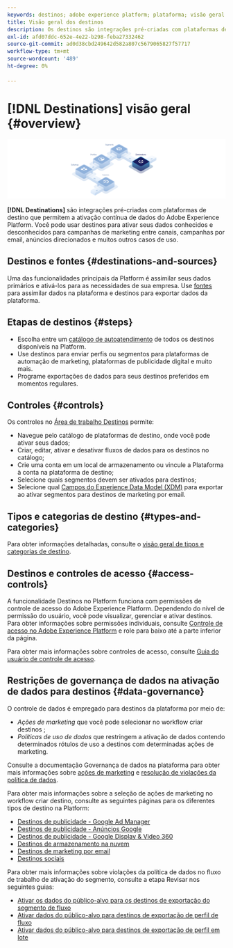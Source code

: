 ```yaml
---
keywords: destinos; adobe experience platform; plataforma; visão geral de destinos; ativar dados; ativar;
title: Visão geral dos destinos
description: Os destinos são integrações pré-criadas com plataformas de destino que permitem a ativação contínua de dados do Adobe Experience Platform. Você pode usar Destinos na Adobe Experience Platform para ativar seus dados conhecidos e desconhecidos para campanhas de marketing entre canais, campanhas por email, anúncios direcionados e muitos outros casos de uso.
exl-id: afd07ddc-652e-4e22-b298-feba27332462
source-git-commit: ad0d38cbd249642d582a807c5679065827f57717
workflow-type: tm+mt
source-wordcount: '489'
ht-degree: 0%

---
```


# [!DNL Destinations] visão geral {#overview}

![Banner de visão geral dos destinos](./assets/overview/destinations-overview-banner.png)

**[!DNL Destinations]** são integrações pré-criadas com plataformas de destino que permitem a ativação contínua de dados do Adobe Experience Platform. Você pode usar destinos para ativar seus dados conhecidos e desconhecidos para campanhas de marketing entre canais, campanhas por email, anúncios direcionados e muitos outros casos de uso.

## Destinos e fontes {#destinations-and-sources}

Uma das funcionalidades principais da Platform é assimilar seus dados primários e ativá-los para as necessidades de sua empresa. Use [fontes](../sources/home.md) para assimilar dados na plataforma e destinos para exportar dados da plataforma.

## Etapas de destinos {#steps}

* Escolha entre um [catálogo de autoatendimento](./catalog/overview.md) de todos os destinos disponíveis na Platform.
* Use destinos para enviar perfis ou segmentos para plataformas de automação de marketing, plataformas de publicidade digital e muito mais.
* Programe exportações de dados para seus destinos preferidos em momentos regulares.

## Controles {#controls}

Os controles no [Área de trabalho Destinos](./ui/destinations-workspace.md) permite:

* Navegue pelo catálogo de plataformas de destino, onde você pode ativar seus dados;
* Criar, editar, ativar e desativar fluxos de dados para os destinos no catálogo;
* Crie uma conta em um local de armazenamento ou vincule a Plataforma à conta na plataforma de destino;
* Selecione quais segmentos devem ser ativados para destinos;
* Selecione qual [Campos do Experience Data Model (XDM)](../xdm/home.md) para exportar ao ativar segmentos para destinos de marketing por email.

## Tipos e categorias de destino {#types-and-categories}

Para obter informações detalhadas, consulte o [visão geral de tipos e categorias de destino](./destination-types.md).

## Destinos e controles de acesso {#access-controls}

A funcionalidade Destinos no Platform funciona com permissões de controle de acesso do Adobe Experience Platform. Dependendo do nível de permissão do usuário, você pode visualizar, gerenciar e ativar destinos. Para obter informações sobre permissões individuais, consulte [Controle de acesso no Adobe Experience Platform](../access-control/home.md) e role para baixo até a parte inferior da página.

Para obter mais informações sobre controles de acesso, consulte [Guia do usuário de controle de acesso](../access-control/ui/overview.md).

## Restrições de governança de dados na ativação de dados para destinos {#data-governance}

O controle de dados é empregado para destinos da plataforma por meio de:

* *Ações de marketing* que você pode selecionar no workflow criar destinos ;
* *Políticas de uso de dados* que restringem a ativação de dados contendo determinados rótulos de uso a destinos com determinadas ações de marketing.

Consulte a documentação Governança de dados na plataforma para obter mais informações sobre [ações de marketing](../data-governance/policies/overview.md) e [resolução de violações da política de dados](../data-governance/enforcement/auto-enforcement.md).

Para obter mais informações sobre a seleção de ações de marketing no workflow criar destino, consulte as seguintes páginas para os diferentes tipos de destino na Platform:

* [Destinos de publicidade - Google Ad Manager ](./catalog/advertising/google-ad-manager.md)
* [Destinos de publicidade - Anúncios Google](./catalog/advertising/google-ads-destination.md)
* [Destinos de publicidade - Google Display &amp; Video 360 ](./catalog/advertising/google-dv360.md)
* [Destinos de armazenamento na nuvem](./catalog/cloud-storage/overview.md)
* [Destinos de marketing por email](./catalog/email-marketing/overview.md)
* [Destinos sociais](./catalog/social/overview.md)

Para obter mais informações sobre violações da política de dados no fluxo de trabalho de ativação do segmento, consulte a etapa Revisar nos seguintes guias:

* [Ativar os dados do público-alvo para os destinos de exportação do segmento de fluxo](./ui/activate-segment-streaming-destinations.md#review)
* [Ativar dados do público-alvo para destinos de exportação de perfil de fluxo](./ui/activate-streaming-profile-destinations.md#review)
* [Ativar dados do público-alvo para destinos de exportação de perfil em lote](./ui/activate-batch-profile-destinations.md#review)
